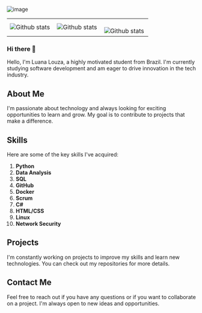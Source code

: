 
![image](https://github.com/luanalouza/luanalouza/assets/95712511/ceb0a4d3-8829-4134-b2ef-a430434ba087)


<table>
  <tr>
    <td>
      <img
        align="left"
        src="https://github-readme-stats.vercel.app/api?username=luanalouza&theme=dark&hide_border=false&include_all_commits=true&count_private=true"
        alt="Github stats"
      />
    </td>
    <td>
      <img
        align="left"
        src="https://github-readme-stats.vercel.app/api/top-langs/?username=luanalouza&theme=dark&hide_border=false&include_all_commits=true&count_private=true&layout=compact"
        alt="Github stats"
      />
    </td>
    <td>
      <br />
      <img
        align="left"
        src="https://github-readme-streak-stats.herokuapp.com/?user=luanalouza&theme=dark&hide_border=false"
        alt="Github stats"
      />
    </td>
  </tr>
</table>

### Hi there 👋

Hello, I'm Luana Louza, a highly motivated student from Brazil. I'm currently studying software development and am eager to drive innovation in the tech industry.

## About Me

I'm passionate about technology and always looking for exciting opportunities to learn and grow. My goal is to contribute to projects that make a difference.

## Skills

Here are some of the key skills I've acquired:

1. **Python**
2. **Data Analysis**
3. **SQL**
4. **GitHub**
5. **Docker**
6. **Scrum**
7. **C#**
8. **HTML/CSS**
9. **Linux**
10. **Network Security**

## Projects

I'm constantly working on projects to improve my skills and learn new technologies. You can check out my repositories for more details.

## Contact Me

Feel free to reach out if you have any questions or if you want to collaborate on a project. I'm always open to new ideas and opportunities.



<!--
**luanalouza/luanalouza** is a ✨ _special_ ✨ repository because its `README.md` (this file) appears on your GitHub profile.

Here are some ideas to get you started:

- 🔭 I’m currently working on ...
- 🌱 I’m currently learning ...
- 👯 I’m looking to collaborate on ...
- 🤔 I’m looking for help with ...
- 💬 Ask me about ...
- 📫 How to reach me: ...
- 😄 Pronouns: ...
- ⚡ Fun fact: ...
-->
